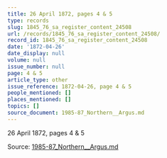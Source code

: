 ```yaml
---
title: 26 April 1872, pages 4 & 5
type: records
slug: 1845_76_sa_register_content_24508
url: /records/1845_76_sa_register_content_24508/
record_id: 1845_76_sa_register_content_24508
date: '1872-04-26'
date_display: null
volume: null
issue_number: null
page: 4 & 5
article_type: other
issue_reference: 1872-04-26, page 4 & 5
people_mentioned: []
places_mentioned: []
topics: []
source_document: 1985-87_Northern__Argus.md
---
```


26 April 1872, pages 4 & 5

Source: [1985-87_Northern__Argus.md](/downloads/markdown/1985-87_Northern__Argus.md)
